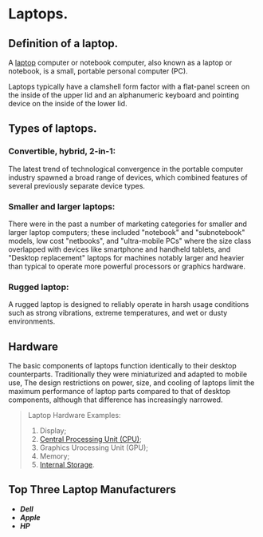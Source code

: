 # Laptops.

## Definition of a laptop.
A [laptop](https://en.wikipedia.org/wiki/Laptop) computer or notebook computer, also known as a laptop or notebook, is a small, portable personal computer (PC). 

Laptops typically have a clamshell form factor with a flat-panel screen on the inside of the upper lid and an alphanumeric keyboard and pointing device on the inside of the lower lid.

## Types of laptops.

### Convertible, hybrid, 2-in-1: 

The latest trend of technological convergence in the portable computer industry spawned a broad range of devices, which combined features of several previously separate device types.

### Smaller and larger laptops:

There were in the past a number of marketing categories for smaller and larger laptop computers; these included "notebook" and "subnotebook" models, low cost "netbooks", and "ultra-mobile PCs" where the size class overlapped with devices like smartphone and handheld tablets, and "Desktop replacement" laptops for machines notably larger and heavier than typical to operate more powerful processors or graphics hardware.

### Rugged laptop:

A rugged laptop is designed to reliably operate in harsh usage conditions such as strong vibrations, extreme temperatures, and wet or dusty environments.

## Hardware

The basic components of laptops function identically to their desktop counterparts. Traditionally they were miniaturized and adapted to mobile use, The design restrictions on power, size, and cooling of laptops limit the maximum performance of laptop parts compared to that of desktop components, although that difference has increasingly narrowed.

> Laptop Hardware Examples:
> 1. Display;
> 1. [Central Processing Unit (CPU)](https://en.wikipedia.org/wiki/Central_processing_unit);
> 1. Graphics Urocessing Unit (GPU);
> 1. Memory;
> 1. [Internal Storage](https://en.wikipedia.org/wiki/Solid-state_drive).

## Top Three Laptop Manufacturers
* **_Dell_**
* **_Apple_** 
* **_HP_**

